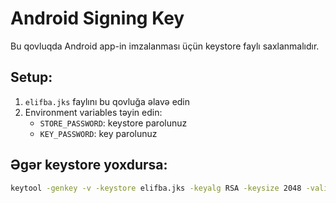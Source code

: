 # Android Signing Key

Bu qovluqda Android app-in imzalanması üçün keystore faylı saxlanmalıdır.

## Setup:
1. `elifba.jks` faylını bu qovluğa əlavə edin
2. Environment variables təyin edin:
   - `STORE_PASSWORD`: keystore parolunuz
   - `KEY_PASSWORD`: key parolunuz

## Əgər keystore yoxdursa:
```bash
keytool -genkey -v -keystore elifba.jks -keyalg RSA -keysize 2048 -validity 10000 -alias mrsadiq
```

